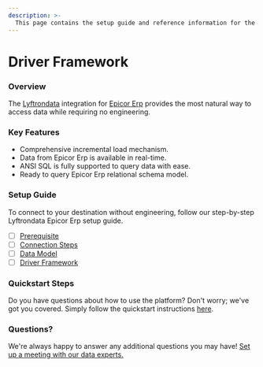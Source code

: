 ```yaml
---
description: >-
  This page contains the setup guide and reference information for the Epicor Erp source connector.
---
```


# Driver Framework

### Overview

The [Lyftrondata](https://www.lyftrondata.com/) integration for [Epicor Erp](None) provides the most natural way to access data while requiring no engineering.

### Key Features

* Comprehensive incremental load mechanism.
* Data from Epicor Erp is available in real-time.&#x20;
* ANSI SQL is fully supported to query data with ease.
* Ready to query Epicor Erp relational schema model.

### Setup Guide

To connect to your destination without engineering, follow our step-by-step Lyftrondata Epicor Erp setup guide.

* [ ] [Prerequisite](../prerequisite.md)
* [ ] [Connection Steps](../connection-steps.md)
* [ ] [Data Model](../data-model/erd.md)
* [ ] [Driver Framework](../driver-framework/)

### Quickstart Steps

Do you have questions about how to use the platform? Don't worry; we've got you covered. Simply follow the quickstart instructions [here](../driver-framework/README.md).

### Questions? <a href="#questions" id="questions"></a>

We're always happy to answer any additional questions you may have! [Set up a meeting with our data experts.](https://www.lyftrondata.com/book-a-meeting/)


